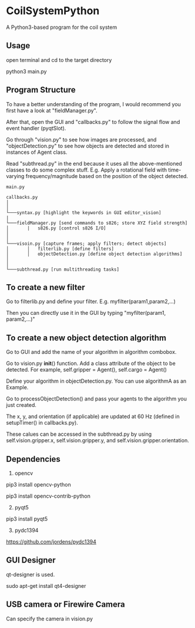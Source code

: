 # CoilSystemPython

A Python3-based program for the coil system

## Usage

open terminal and cd to the target directory

python3 main.py

## Program Structure
To have a better understanding of the program, I would recommend you first have a look at "fieldManager.py".

After that, open the GUI and "callbacks.py" to follow the signal flow and event handler (pyqtSlot).

Go through "vision.py" to see how images are processed, and "objectDetection.py" to see how objects are detected and stored in instances of Agent class.

Read "subthread.py" in the end because it uses all the above-mentioned classes to do some complex stuff. E.g. Apply a rotational field with time-varying frequency/magnitude based on the position of the object detected.
	
```
main.py

callbacks.py
│
│   
└───syntax.py [highlight the keywords in GUI editor_vision]
|
└───fieldManager.py [send commands to s826; store XYZ field strength]
│   	|   s826.py [control s826 I/O]
│  
│
└───visoin.py [capture frames; apply filters; detect objects]
│       │   filterlib.py [define filters]
│       │   objectDetection.py [define object detection algorithms]
│
│
└───subthread.py [run multithreading tasks]

```
## To create a new filter

Go to filterlib.py and define your filter. E.g. myfilter(param1,param2,...)

Then you can directly use it in the GUI by typing "myfilter(param1, param2,...)" 

## To create a new object detection algorithm

Go to GUI and add the name of your algorithm in algorithm combobox.

Go to vision.py __init__() function. Add a class attribute of the object to be detected. For example, self.gripper = Agent(), self.cargo = Agent()

Define your algorithm in objectDetection.py. You can use algorithmA as an Example.

Go to processObjectDetection() and pass your agents to the algorithm you just created.

The x, y, and orientation (if applicable) are updated at 60 Hz (defined in setupTimer() in callbacks.py).

These calues can be accessed in the subthread.py by using self.vision.gripper.x, self.vision.gripper.y, and self.vision.gripper.orientation.

## Dependencies

1. opencv

pip3 install opencv-python

pip3 install opencv-contrib-python

2. pyqt5

pip3 install pyqt5

3. pydc1394

https://github.com/jordens/pydc1394

## GUI Designer

qt-designer is used.

sudo apt-get install qt4-designer

## USB camera or Firewire Camera

Can specify the camera in vision.py
